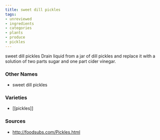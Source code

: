 ```yaml
---
title: sweet dill pickles
tags:
- unreviewed
- ingredients
- categories
- plants
- produce
- pickles
---
```

sweet dill pickles Drain liquid from a jar of dill pickles and replace it with a solution of two parts sugar and one part cider vinegar.

### Other Names

* sweet dill pickles

### Varieties

* [[pickles]]

### Sources
* http://foodsubs.com/Pickles.html
